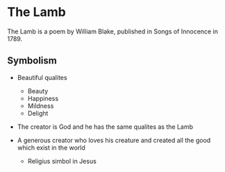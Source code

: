 # The Lamb

The Lamb is a poem by William Blake, published in Songs of Innocence in 1789.

## Symbolism
  * Beautiful qualites
    * Beauty
    * Happiness
    * Mildness
    * Delight


  * The creator is God and he has the same qualites as the Lamb


  * A generous creator who loves his creature and created all the good which exist in the world
    * Religius simbol in Jesus
